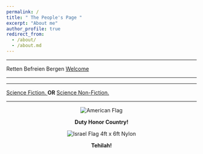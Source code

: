 ```yaml
---
permalink: /
title: " The People's Page " 
excerpt: "About me"
author_profile: true
redirect_from: 
  - /about/
  - /about.md
---
```




<hr style="height:2px;border-width:0;color:gray;background-color:gray">


Retten Befreien Bergen  <a href=" https://phdcsseiden.github.io/Welcome/ ">  Welcome </a>


<hr style="height:2px;border-width:0;color:gray;background-color:gray">






<hr style="height:2px;border-width:0;color:gray;background-color:gray">


<a href=" https://www.merriam-webster.com/dictionary/science%20fiction "> Science Fiction. </a>  <b>OR</b> <a href=" https://www.merriam-webster.com/dictionary/nonfiction "> Science Non-Fiction. </a> 


<hr style="height:2px;border-width:0;color:gray;background-color:gray">


<div class="mo-copyright">
            <div class="container" style="text-align:center;">
                <p>
                  

<img src="https://il.usembassy.gov/wp-content/themes/cms3/dist/images/us-flag-logo-footer.png" alt="American Flag" title="American Flag">

<b> Duty Honor Country! </b>

<img src="https://cdn11.bigcommerce.com/s-e2nupsxogj/images/stencil/50x50/products/6583/40512/izgubbg8gncm7xv67a1g__67596.1697212710.jpg?c=1" alt="Israel Flag 4ft x 6ft Nylon" title="Israel Flag 4ft x 6ft Nylon" sizes="50px">


<b> Tehilah!  </b>






